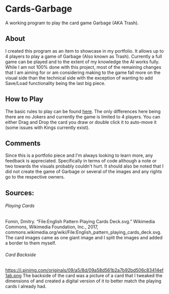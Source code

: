# Cards-Garbage
A working program to play the card game Garbage (AKA Trash).

## About
I created this program as an item to showcase in my portfolio. It allows up to 4 players to play a game of Garbage (Also known as Trash). Currently a full game can be played and to the extent of my knowledge the AI works fully. While I am not 100% done with this project, most of the remaining changes that I am aiming for or am considering making to the game fall more on the visual side than the technical side with the exception of wanting to add Save/Load functionality being the last big piece.  

## How to Play
The basic rules to play can be found [here](https://www.wikihow.com/Play-Trash#Playing_Your_Turn).
The only differences here being there are no Jokers and currently the game is limited to 4 players.
You can either Drag and Drop the card you draw or double click it to auto-move it (some issues with Kings currently exist).

## Comments
Since this is a portfolio piece and I'm always looking to learn more, any feedback is appreciated. Specifically in terms of code although a note or two towards the visuals probably couldn't hurt. It should also be noted that I did not create the game of Garbage or several of the images and any rights go to the respective owners. 

## Sources:
###### Playing Cards
Fomin, Dmitry. “File:English Pattern Playing Cards Deck.svg.” Wikimedia Commons, Wikimedia Foundation, Inc., 2017, commons.wikimedia.org/wiki/File:English_pattern_playing_cards_deck.svg. The card images came as one giant image and I split the images and added a border to them myself.

###### Card Backside
https://i.pinimg.com/originals/09/a5/8d/09a58d561b2a7b92bd506c83414ef1ab.png The backside of the card was a picture of a card that I tweaked the dimensions of and created a digital version of it to better match the playing cards I already had. 

